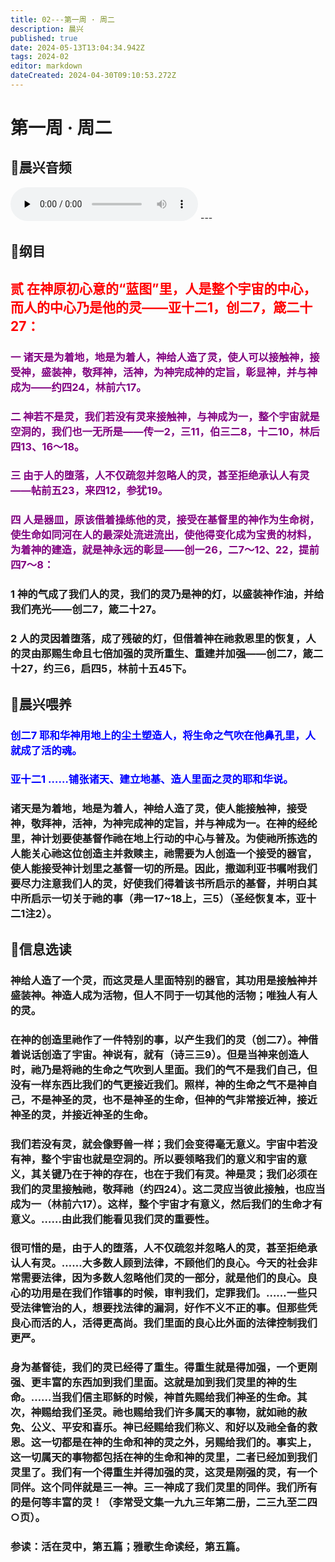 ```yaml
---
title: 02---第一周 · 周二
description: 晨兴
published: true
date: 2024-05-13T13:04:34.942Z
tags: 2024-02
editor: markdown
dateCreated: 2024-04-30T09:10:53.272Z
---
```


# 第一周 · 周二
## 🎵晨兴音频
<audio id="audio" controls="" preload="none">
      <source id="mp3" src="/2024-02/week1/week1day2.mp3">
</audio>
---

## 📖纲目

## <font color=red>贰   在神原初心意的“蓝图”里，人是整个宇宙的中心，而人的中心乃是他的灵——亚十二1，创二7，箴二十27：</font>

### <font color=purple>一   诸天是为着地，地是为着人，神给人造了灵，使人可以接触神，接受神，盛装神，敬拜神，活神，为神完成神的定旨，彰显神，并与神成为——约四24，林前六17。</font>

### <font color=purple>二   神若不是灵，我们若没有灵来接触神，与神成为一，整个宇宙就是空洞的，我们也一无所是——传一2，三11，伯三二8，十二10，林后四13、16～18。</font>

### <font color=purple>三   由于人的堕落，人不仅疏忽并忽略人的灵，甚至拒绝承认人有灵——帖前五23，来四12，参犹19。</font>

### <font color=purple>四   人是器皿，原该借着操练他的灵，接受在基督里的神作为生命树，使生命如同河在人的最深处流进流出，使他得变化成为宝贵的材料，为着神的建造，就是神永远的彰显——创一26，二7～12、22，提前四7～8：</font>

### 1   神的气成了我们人的灵，我们的灵乃是神的灯，以盛装神作油，并给我们亮光——创二7，箴二十27。

### 2   人的灵因着堕落，成了残破的灯，但借着神在祂救恩里的恢复，人的灵由那赐生命且七倍加强的灵所重生、重建并加强——创二7，箴二十27，约三6，启四5，林前十五45下。

## 📖晨兴喂养

### <font color=blue>创二7    耶和华神用地上的尘土塑造人，将生命之气吹在他鼻孔里，人就成了活的魂。</font>

### <font color=blue>亚十二1    ……铺张诸天、建立地基、造人里面之灵的耶和华说。</font>

### 诸天是为着地，地是为着人，神给人造了灵，使人能接触神，接受神，敬拜神，活神，为神完成神的定旨，并与神成为一。在神的经纶里，神计划要使基督作祂在地上行动的中心与普及。为使祂所拣选的人能关心祂这位创造主并救赎主，祂需要为人创造一个接受的器官，使人能接受神计划里之基督一切的所是。因此，撒迦利亚书嘱咐我们要尽力注意我们人的灵，好使我们得着该书所启示的基督，并明白其中所启示一切关于祂的事（弗一17~18上，三5）（圣经恢复本，亚十二1注2）。

## 📖信息选读

### 神给人造了一个灵，而这灵是人里面特别的器官，其功用是接触神并盛装神。神造人成为活物，但人不同于一切其他的活物；唯独人有人的灵。

### 在神的创造里祂作了一件特别的事，以产生我们的灵（创二7）。神借着说话创造了宇宙。神说有，就有（诗三三9）。但是当神来创造人时，祂乃是将祂的生命之气吹到人里面。我们的气不是我们自己，但没有一样东西比我们的气更接近我们。照样，神的生命之气不是神自己，不是神圣的灵，也不是神圣的生命，但神的气非常接近神，接近神圣的灵，并接近神圣的生命。

### 我们若没有灵，就会像野兽一样；我们会变得毫无意义。宇宙中若没有神，整个宇宙也就是空洞的。所以要领略我们的意义和宇宙的意义，其关键乃在于神的存在，也在于我们有灵。神是灵；我们必须在我们的灵里接触祂，敬拜祂（约四24）。这二灵应当彼此接触，也应当成为一（林前六17）。这样，整个宇宙才有意义，然后我们的生命才有意义。……由此我们能看见我们灵的重要性。

### 很可惜的是，由于人的堕落，人不仅疏忽并忽略人的灵，甚至拒绝承认人有灵。……大多数人顾到法律，不顾他们的良心。今天的社会非常需要法律，因为多数人忽略他们灵的一部分，就是他们的良心。良心的功用是在我们作错事的时候，审判我们，定罪我们。……一些只受法律管治的人，想要找法律的漏洞，好作不义不正的事。但那些凭良心而活的人，活得更高尚。我们里面的良心比外面的法律控制我们更严。

### 身为基督徒，我们的灵已经得了重生。得重生就是得加强，一个更刚强、更丰富的东西加到我们里面。这就是加到我们灵里的神的生命。……当我们信主耶稣的时候，神首先赐给我们神圣的生命。其次，神赐给我们圣灵。祂也赐给我们许多属天的事物，就如祂的赦免、公义、平安和喜乐。神已经赐给我们称义、和好以及祂全备的救恩。这一切都是在神的生命和神的灵之外，另赐给我们的。事实上，这一切属天的事物都包括在神的生命和神的灵里，二者已经加到我们灵里了。我们有一个得重生并得加强的灵，这灵是刚强的灵，有一个同伴。这个同伴就是三一神。三一神成了我们灵里的同伴。我们所有的是何等丰富的灵！（李常受文集一九九三年第二册，二三九至二四○页）。

### 参读：活在灵中，第五篇；雅歌生命读经，第五篇。
<!-- Google tag (gtag.js) -->
<script async src="https://www.googletagmanager.com/gtag/js?id=G-1P8709Z16T"></script>
<script>
  window.dataLayer = window.dataLayer || [];
  function gtag(){dataLayer.push(arguments);}
  gtag('js', new Date());

  gtag('config', 'G-1P8709Z16T');
</script>